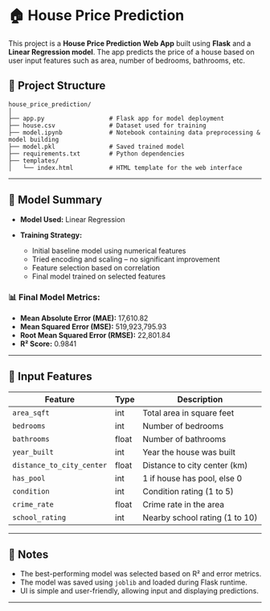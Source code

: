 # 🏠 House Price Prediction

This project is a **House Price Prediction Web App** built using **Flask** and a **Linear Regression model**. The app predicts the price of a house based on user input features such as area, number of bedrooms, bathrooms, etc.

## 📁 Project Structure

```
house_price_prediction/
│
├── app.py                  # Flask app for model deployment
├── house.csv               # Dataset used for training
├── model.ipynb             # Notebook containing data preprocessing & model building
├── model.pkl               # Saved trained model
├── requirements.txt        # Python dependencies
├── templates/
│   └── index.html          # HTML template for the web interface
```

---

## 🧠 Model Summary

* **Model Used:** Linear Regression
* **Training Strategy:**

  * Initial baseline model using numerical features
  * Tried encoding and scaling – no significant improvement
  * Feature selection based on correlation
  * Final model trained on selected features

### 📊 Final Model Metrics:

* **Mean Absolute Error (MAE):** 17,610.82
* **Mean Squared Error (MSE):** 519,923,795.93
* **Root Mean Squared Error (RMSE):** 22,801.84
* **R² Score:** 0.9841

---

## 🧾 Input Features

| Feature                   | Type  | Description                    |
| ------------------------- | ----- | ------------------------------ |
| `area_sqft`               | int   | Total area in square feet      |
| `bedrooms`                | int   | Number of bedrooms             |
| `bathrooms`               | float | Number of bathrooms            |
| `year_built`              | int   | Year the house was built       |
| `distance_to_city_center` | float | Distance to city center (km)   |
| `has_pool`                | int   | 1 if house has pool, else 0    |
| `condition`               | int   | Condition rating (1 to 5)      |
| `crime_rate`              | float | Crime rate in the area         |
| `school_rating`           | int   | Nearby school rating (1 to 10) |

---

## 📌 Notes

* The best-performing model was selected based on R² and error metrics.
* The model was saved using `joblib` and loaded during Flask runtime.
* UI is simple and user-friendly, allowing input and displaying predictions.

---

